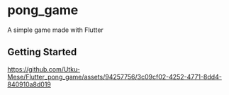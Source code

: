 # pong_game

A simple game made with Flutter

## Getting Started

https://github.com/Utku-Mese/Flutter_pong_game/assets/94257756/3c09cf02-4252-4771-8dd4-840910a8d019

